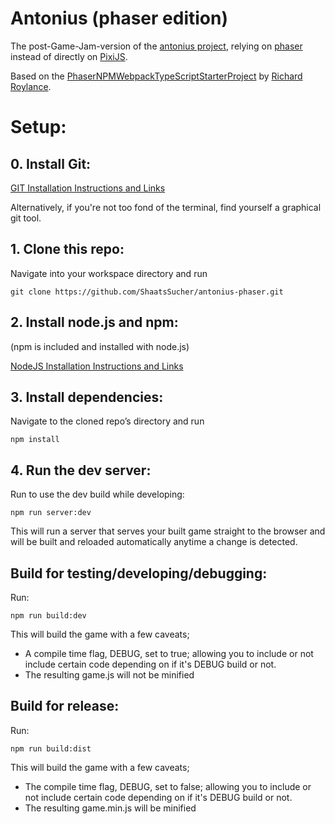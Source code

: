 # Antonius (phaser edition)
The post-Game-Jam-version of the [antonius project][antonius], relying on [phaser][phaserio] instead of directly on [PixiJS][pixijs].

Based on the [PhaserNPMWebpackTypeScriptStarterProject][phaser-starter] by [Richard Roylance][rroylance].

# Setup:
## 0. Install Git:
[GIT Installation Instructions and Links][git-scm]

Alternatively, if you're not too fond of the terminal, find yourself a
graphical git tool.

## 1. Clone this repo:
Navigate into your workspace directory and run

```git clone https://github.com/ShaatsSucher/antonius-phaser.git```

## 2. Install node.js and npm:
(npm is included and installed with node.js)

[NodeJS Installation Instructions and Links][nodejs]

## 3. Install dependencies:
Navigate to the cloned repo’s directory and run

```npm install```

## 4. Run the dev server:
Run to use the dev build while developing:

```npm run server:dev```

This will run a server that serves your built game straight to the browser and
will be built and reloaded automatically anytime a change is detected.

## Build for testing/developing/debugging:
Run:

```npm run build:dev```

This will build the game with a few caveats;
- A compile time flag, DEBUG, set to true; allowing you to include or not
  include certain code depending on if it's DEBUG build or not.
- The resulting game.js will not be minified

## Build for release:
Run:

```npm run build:dist```

This will build the game with a few caveats;
- The compile time flag, DEBUG, set to false; allowing you to include or not
  include certain code depending on if it's DEBUG build or not.
- The resulting game.min.js will be minified



[antonius]: https://github.com/ShaatsSucher/antonius
[phaserio]: http://phaser.io/
[pixijs]: http://www.pixijs.com/
[git-scm]: https://git-scm.com/book/en/v2/Getting-Started-Installing-Git
[nodejs]: https://nodejs.org/en/
[phaser-starter]: https://github.com/rroylance/phaser-npm-webpack-typescript-starter-project
[rroylance]: https://github.com/rroylance
